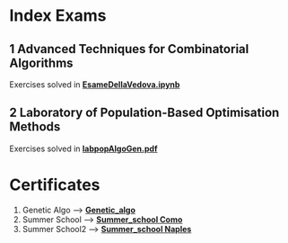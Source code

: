 # Index Exams

## 1 Advanced Techniques for Combinatorial Algorithms
Exercises solved in [**EsameDellaVedova.ipynb**](https://github.com/adrianodemarino/EsameDellaVedova/blob/master/EsameDellaVedova.ipynb "notebook's link")

## 2 Laboratory of Population-Based Optimisation Methods
Exercises solved in [**labpopAlgoGen.pdf**](https://github.com/adrianodemarino/ExamsPhDComputerScience/blob/master/labpopAlgoGen.pdf)

# Certificates
1. Genetic Algo --> [**Genetic_algo**](https://github.com/adrianodemarino/ExamsPhDComputerScience/blob/master/certificate/certificate_lavpopAlgoGen.pdf)
2. Summer School --> [**Summer_school Como**](https://github.com/adrianodemarino/ExamsPhDComputerScience/blob/master/certificate/certificate_antoniotti_summer_school.pdf)
3. Summer School2 --> [**Summer_school Naples**](https://github.com/adrianodemarino/ExamsPhDComputerScience/blob/master/certificate/CertificateMarinoSC.pdf)
